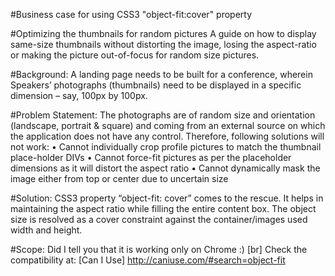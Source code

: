 #Business case for using CSS3 "object-fit:cover" property

#Optimizing the thumbnails for random pictures
A guide on how to display same-size thumbnails without distorting the image, losing the aspect-ratio or making the picture out-of-focus for random size pictures.

#Background:
A landing page needs to be built for a conference, wherein Speakers’ photographs (thumbnails) need to be displayed in a specific dimension – say, 100px by 100px.

#Problem Statement:
The photographs are of random size and orientation (landscape, portrait & square) and coming from an external source on which the application does not have any control. Therefore, following solutions will not work:
•	Cannot individually crop profile pictures to match the thumbnail place-holder DIVs
•	Cannot force-fit pictures as per the placeholder dimensions as it will distort the aspect ratio
•	Cannot dynamically mask the image either from top or center due to uncertain size

#Solution:
CSS3 property “object-fit: cover” comes to the rescue. It helps in maintaining the aspect ratio while filling the entire content box. The object size is resolved as a cover constraint against the container/images used width and height.

#Scope:
Did I tell you that it is working only on Chrome :)
[br]
Check the compatibility at: [Can I Use] http://caniuse.com/#search=object-fit